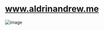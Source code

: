 # www.aldrinandrew.me

![image](https://user-images.githubusercontent.com/83177975/138706339-88f16bb3-5498-4747-b9d2-1b09636d36d7.png)
